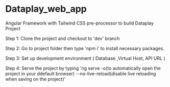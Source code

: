 # Dataplay_web_app
Angular Framework with Tailwind CSS pre-processor to build Dataplay Project

Step 1: Clone the project and checkout to 'dev' branch

Step 2: Go to project folder then type 'npm i' to install necessary packages.

Step 3: Set up development environment ( Database ,Virtual Host, API URL )

Step 4: Serve the project by typing 'ng serve -o(to automatically open the project in your ddefault browser) --no-live-reload(disable live reloading when saving on the project)'
